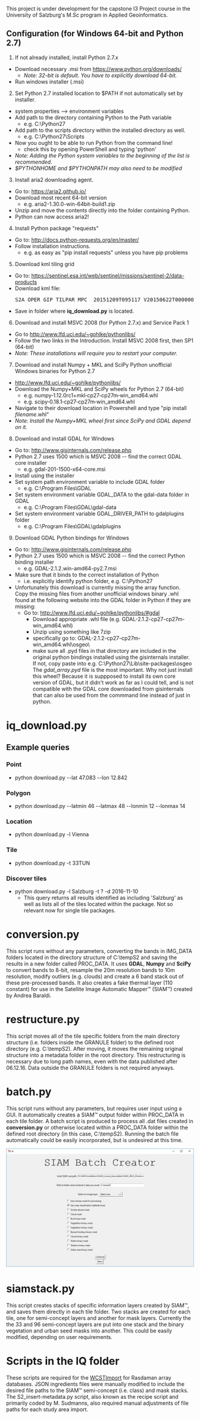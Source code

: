 This project is under development for the capstone I3 Project course in
the University of Salzburg's M.Sc program in Applied Geoinformatics.  

## Configuration (for Windows 64-bit and Python 2.7)
1. If not already installed, install Python 2.7.x
 * Download necessary .msi from https://www.python.org/downloads/
     * _Note: 32-bit is default. You have to explicitly download 64-bit._
 * Run windows installer (.msi)
2. Set Python 2.7 installed location to $PATH if not automatically set by installer.
 * system properties --> environment variables
 * Add path to the directory containing Python to the Path variable
    * e.g. C:\Python27
 * Add path to the scripts directory within the installed directory as well.
    * e.g. C:\Python27\Scripts
 * Now you ought to be able to run Python from the command line!
    * check this by opening PowerShell and typing 'python'
 * _Note: Adding the Python system variables to the beginning of the list is recommended._
 * _$PYTHONHOME and $PYTHONPATH may also need to be modified_
3. Install aria2 downloading agent.
 * Go to: https://aria2.github.io/
 * Download most recent 64-bit version
    * e.g. aria2-1.30.0-win-64bit-build1.zip
 * Unzip and move the contents directly into the folder containing Python.
 * Python can now access aria2!
4. Install Python package "requests"
 * Go to: http://docs.python-requests.org/en/master/
 * Follow installation instructions.
    * e.g. as easy as "pip install requests" unless you have pip problems
5. Download kml tiling grid
 * Go to: https://sentinel.esa.int/web/sentinel/missions/sentinel-2/data-products
 * Download kml file: <pre>S2A_OPER_GIP_TILPAR_MPC__20151209T095117_V20150622T000000_21000101T000000_B00.kml</pre>
 * Save in folder where __iq_download.py__ is located.
6. Download and install MSVC 2008 (for Python 2.7.x) and Service Pack 1
 * Go to http://www.lfd.uci.edu/~gohlke/pythonlibs/
 * Follow the two links in the Introduction. Install MSVC 2008 first, then SP1 (64-bit)
 * _Note: These installations will require you to restart your computer._
7. Download and install Numpy + MKL and SciPy Python unofficial Windows binaries for Python 2.7
 * http://www.lfd.uci.edu/~gohlke/pythonlibs/
 * Download the Numpy+MKL and SciPy wheels for Python 2.7 (64-bit)
    * e.g. numpy‑1.12.0rc1+mkl‑cp27‑cp27m‑win_amd64.whl
    * e.g. scipy‑0.18.1‑cp27‑cp27m‑win_amd64.whl
 * Navigate to their download location in Powershell and type "pip install _filename_.whl"
 * _Note: Install the Numpy+MKL wheel first since SciPy and GDAL depend on it._
8. Download and install GDAL for Windows
 * Go to: http://www.gisinternals.com/release.php
 * Python 2.7 uses 1500 which is MSVC 2008 -- find the correct GDAL core installer
    * e.g. gdal-201-1500-x64-core.msi
 * Install using the installer
 * Set system path environment variable to include GDAL folder
    * e.g. C:\Program Files\GDAL
 * Set system environment variable GDAL_DATA to the gdal-data folder in GDAL
    * e.g. C:\Program Files\GDAL\gdal-data
 * Set system environment variable GDAL_DRIVER_PATH to gdalplugins folder
    * e.g. C:\Program Files\GDAL\gdalplugins
9. Download GDAL Python bindings for Windows
 * Go to: http://www.gisinternals.com/release.php
 * Python 2.7 uses 1500 which is MSVC 2008 -- find the correct Python binding installer
    * e.g. GDAL-2.1.2.win-amd64-py2.7.msi
 * Make sure that it binds to the correct installation of Python
    * i.e. explicitly identify python folder, e.g. C:\Python27
 * Unfortunately this download is currently missing the array function. Copy the
   missing files from another unofficial windows binary .whl found at the following
   website into the GDAL folder in Python if they are missing:
    * Go to: http://www.lfd.uci.edu/~gohlke/pythonlibs/#gdal
        - Download appropriate .whl file (e.g. GDAL-2.1.2-cp27-cp27m-win_amd64.whl)
        - Unzip using something like 7zip
        - specifically go to: GDAL-2.1.2-cp27-cp27m-win_amd64.whl\osgeo\
        - make sure all .pyd files in that directory are included in the
          original python bindings installed using the gisinternals installer.
          If not, copy paste into e.g. C:\Python27\Lib\site-packages\osgeo
          The _gdal_array.pyd_ file is the most important.
          Why not just install this wheel? Because it is suppposed to install
          its own core version of GDAL, but it didn't work as far as I could tell,
          and is not compatible with the GDAL core downloaded from gisinternals
          that can also be used from the commmand line instead of just in python.

# iq_download.py
## Example queries
### Point
* python download.py --lat 47.083 --lon 12.842

### Polygon
* python download.py --latmin 46 --latmax 48 --lonmin 12 --lonmax 14

### Location
* python download.py -l Vienna

### Tile
* python download.py -t 33TUN

### Discover tiles
* python download.py -l Salzburg -t ? -d 2016-11-10
   * This query returns all results identified as including 'Salzburg' as well as lists all of the tiles located within the package. Not so relevant now for single tile packages.

# conversion.py
This script runs without any parameters, converting the bands in IMG_DATA folders located in the directory structure of C:\tempS2 and saving the results in a new folder called PROC_DATA. It uses __GDAL__, __Numpy__ and __SciPy__ to convert bands to 8-bit, resample the 20m resolution bands to 10m resolution, modify outliers (e.g. clouds) and create a 6 band stack out of these pre-processed bands. It also creates a fake thermal layer (110 constant) for use in the Satellite Image Automatic Mapper™ (SIAM™) created by Andrea Baraldi.

# restructure.py
This script moves all of the tile specific folders from the main directory structure (i.e. folders inside the GRANULE folder) to the defined root directory (e.g. C:\tempS2). After moving, it moves the remaining original structure into a metadata folder in the root directory. This restructuring is necessary due to long path names, even with the data published after 06.12.16. Data outside the GRANULE folders is not required anyways.

# batch.py
This script runs without any parameters, but requires user input using a GUI. It automatically creates a SIAM™ output folder within PROC_DATA in each tile folder. A batch script is produced to process all .dat files created in __conversion.py__ or otherwise located within a PROC_DATA folder within the defined root directory (in this case, C:\tempS2). Running the batch file automatically could be easily incorporated, but is undesired at this time.

![Batch GUI](/images/batch_tk.jpg?raw=true "Batch GUI")

# siamstack.py
This script creates stacks of specific information layers created by SIAM™, and saves them directly in each tile folder. Two stacks are created for each tile, one for semi-concept layers and another for mask layers. Currently the the 33 and 96 semi-concept layers are put into one stack and the binary vegetation and urban seed masks into another. This could be easily modified, depending on user requirements.

# Scripts in the IQ folder
These scripts are required for the [WCSTImport](http://rasdaman.org/wiki/WCSTImportGuide) for Rasdaman array databases. JSON ingredients files were manually modified to include the desired file paths to the SIAM™ semi-concept (i.e. class) and mask stacks. The S2_insert-metadata.py script, also known as the recipe script and primarily coded by M. Sudmanns, also required manual adjustments of file paths for each study area import.
